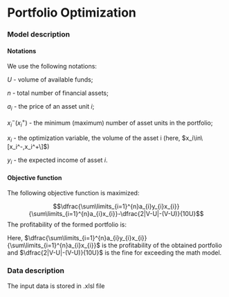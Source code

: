 # Portfolio Optimization
<h3>Model description </h3>
<h4>Notations</h4>
We use the following notations:

$U$ - volume of available funds;

$n$ - total number of financial assets;

$a_i$ - the price of an asset unit $i$;

$x_i^- (x_i^+)$ - the minimum (maximum) number of asset units in the portfolio;

$x_i$ - the optimization variable, the volume of the asset i (here, $x_i\in\[x_i^-,x_i^+\]$)

$y_i$ - the expected income of asset $i$.

<h4>Objective function</h4>
The following objective function is maximized:

$$\dfrac{\sum\limits_{i=1}^{n}a_{i}y_{i}x_{i}}{\sum\limits_{i=1}^{n}a_{i}x_{i}}-\dfrac{2|V-U|-(V-U)}{10U}$$
The profitability of the formed portfolio is:

Here, $\dfrac{\sum\limits_{i=1}^{n}a_{i}y_{i}x_{i}}{\sum\limits_{i=1}^{n}a_{i}x_{i}}$ is the profitability of the obtained portfolio and 
$\dfrac{2|V-U|-(V-U)}{10U}$ is the fine for exceeding the math model.

<h3>Data description</h3>
The input data is stored in .xlsl file
